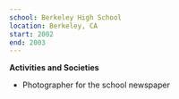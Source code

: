 ```yaml
---
school: Berkeley High School
location: Berkeley, CA
start: 2002
end: 2003
---
```

**Activities and Societies**
- Photographer for the school newspaper
